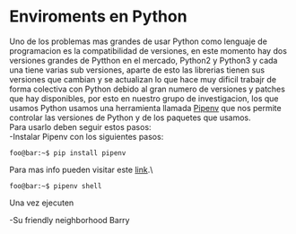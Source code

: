 # Enviroments en Python

Uno de los problemas mas grandes de usar Python como lenguaje de programacion es la compatibilidad de versiones, en este momento hay dos versiones grandes de Pytthon en el mercado, Python2 y Python3 y cada una tiene varias sub versiones, aparte de esto las librerias tienen sus versiones que cambian y se actualizan lo que hace muy dificil trabajr de forma colectiva con Python debido al gran numero de versiones y patches que hay disponibles, por esto en nuestro grupo de investigacion, los que usamos Python usamos una herramienta llamada [Pipenv](https://pipenv.pypa.io/en/latest/) que nos permite controlar las versiones de Python y de los paquetes que usamos.\
Para usarlo deben seguir estos pasos:\
-Instalar Pipenv con los siguientes pasos:
```
foo@bar:~$ pip install pipenv
```
Para mas info pueden visitar este [link](https://pipenv.pypa.io/en/latest/).\
```
foo@bar:~$ pipenv shell
```
Una vez ejecuten 

-Su friendly neighborhood Barry 

